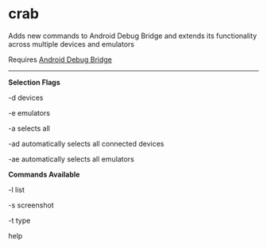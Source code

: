 # crab
Adds new commands to Android Debug Bridge and extends its functionality across multiple devices and emulators

Requires [Android Debug Bridge](http://developer.android.com/tools/help/adb.html)

___

**Selection Flags**

-d devices

-e emulators

-a selects all

-ad automatically selects all connected devices

-ae automatically selects all emulators

**Commands Available**

-l list

-s screenshot

-t type

help
